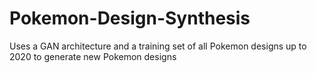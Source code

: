 # Pokemon-Design-Synthesis
Uses a GAN architecture and a training set of all Pokemon designs up to 2020 to generate new Pokemon designs
